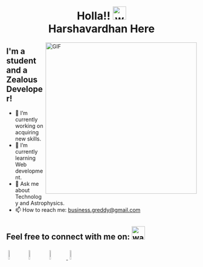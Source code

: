 <h1 align="center">  Holla!! <img alt="wave" src="https://camo.githubusercontent.com/0092ad4434a6214e925eeddd36d7eb880ef2dae0be925304df2b743f30544a2c/68747470733a2f2f656d6f6a69732e736c61636b6d6f6a69732e636f6d2f656d6f6a69732f696d616765732f313538383137373032302f383830392f776176655f68656c6c6f2e6769663f31353838313737303230" width="35"> <br> Harshavardhan Here </h1>

<img align="right" height="400px" alt="GIF" src="https://camo.githubusercontent.com/9375f7c5936266ff4f0be613951ac536c4de2cb4a822ec8a461951062f4b6381/68747470733a2f2f7777772e6c696e6b706963747572652e636f6d2f712f53637265656e73686f745f323032312d30362d31395f61745f31302e30382e31335f414d2d72656d6f766562672d707265766965772e706e67" padding="5px" />

## I'm a student and a Zealous Developer!

- 🔭 I’m currently working on acquiring new skills. 
- 🌱 I’m currently learning Web development. 
- 💬 Ask me about Technology and Astrophysics.
- 📫 How to reach me: business.greddy@gmail.com 

<h2 align='left'>Feel free to connect with me on:  <img alt="wave" src="https://emojis.slackmojis.com/emojis/images/1605722420/11386/among_us_orange_dance.gif?1605722420" width="35"> </h2> 

<p align="left" >
	<a href="https://github.com/Harshavardhan7678"><img alt="github" width="8%" style="padding:5px" src="https://img.icons8.com/nolan/512/github.png"/></a>
	<a href="https://www.linkedin.com/in/harshavardhan-reddy-099962204/"><img alt="linkedin" width="8%" style="padding:5px" src="https://img.icons8.com/nolan/512/linkedin.png"/></a>
	<a href="https://www.instagram.com/harshavardhan._._reddy/"><img alt="instagram" width="8%" style="padding:5px" src="https://img.icons8.com/nolan/512/instagram-new.png"/>
	<a href="https://twitter.com/ReddyGajarla/"><img alt="twitter" width="8%" style="padding:5px" src="https://img.icons8.com/nolan/512/twitter--v1.png"/></a>

